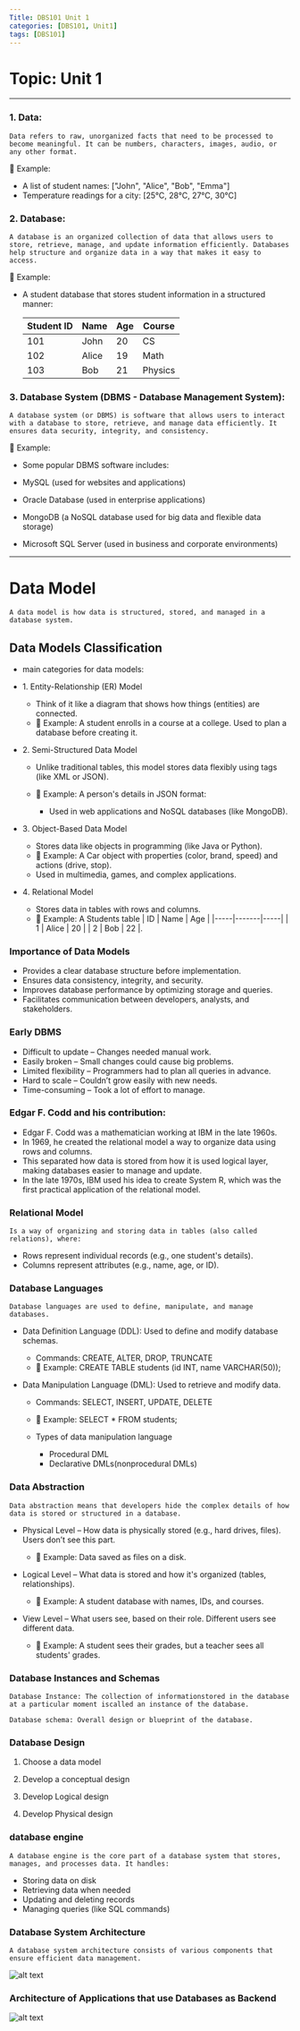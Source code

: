 ```yaml
---
Title: DBS101 Unit 1
categories: [DBS101, Unit1]
tags: [DBS101]
---
```


# Topic: Unit 1
----

### 1. Data:
    Data refers to raw, unorganized facts that need to be processed to become meaningful. It can be numbers, characters, images, audio, or any other format.

📌 Example:

 - A list of student names: ["John", "Alice", "Bob", "Emma"]
 - Temperature readings for a city: [25°C, 28°C, 27°C, 30°C]


### 2. Database:
    A database is an organized collection of data that allows users to store, retrieve, manage, and update information efficiently. Databases help structure and organize data in a way that makes it easy to access.

📌 Example:
- A student database that stores student information in a structured manner:

  | Student ID | Name  | Age | Course  |
  |------------|-------|-----|---------|
  | 101        | John  | 20  | CS      |
  | 102        | Alice | 19  | Math    |
  | 103        | Bob   | 21  | Physics |

### 3. Database System (DBMS - Database Management System):
    A database system (or DBMS) is software that allows users to interact with a database to store, retrieve, and manage data efficiently. It ensures data security, integrity, and consistency.

📌 Example:
- Some popular DBMS software includes:

- MySQL (used for websites and applications)
- Oracle Database (used in enterprise applications)
- MongoDB (a NoSQL database used for big data and flexible data storage)
- Microsoft SQL Server (used in business and corporate environments)

----
# Data Model
    A data model is how data is structured, stored, and managed in a database system.

## Data Models Classification
-  main categories for data models:

  - 1️. Entity-Relationship (ER) Model
    - Think of it like a diagram that shows how things (entities) are connected.
    - 📌 Example: A student enrolls in a course at a college.
Used to plan a database before creating it.

  - 2️. Semi-Structured Data Model 

    - Unlike traditional tables, this model stores data       flexibly using tags (like XML or JSON).
    
    - 📌 Example: A person's details in JSON format:
      - Used in web applications and NoSQL databases (like MongoDB).

  - 3️.  Object-Based Data Model

    - Stores data like objects in programming (like Java or Python).
    - 📌  Example: A Car object with properties (color, brand, speed) and actions (drive, stop).
    - Used in multimedia, games, and complex applications.

  - 4️. Relational Model

    - Stores data in tables with rows and columns.
    - 📌 Example: A Students table
      | ID  | Name  | Age |
      |-----|-------|-----|
      | 1   | Alice | 20  |
      | 2   | Bob   | 22  |.



### Importance of Data Models
- Provides a clear database structure before implementation.
-  Ensures data consistency, integrity, and security.
-  Improves database performance by optimizing storage and queries.
-  Facilitates communication between developers, analysts, and stakeholders.

### Early DBMS
- Difficult to update – Changes needed manual work.
- Easily broken – Small changes could cause big problems.
- Limited flexibility – Programmers had to plan all queries in advance.
- Hard to scale – Couldn’t grow easily with new needs.
- Time-consuming – Took a lot of effort to manage.

### Edgar F. Codd and his contribution:
 - Edgar F. Codd was a mathematician working at IBM in the late 1960s.
 - In 1969, he created the relational model a way to organize data using rows and columns.
 - This separated how data is stored from how it is used logical layer, making databases easier to manage and update.
 - In the late 1970s, IBM used his idea to create System R, which was the first practical application of the relational model.

### Relational Model
    Is a way of organizing and storing data in tables (also called relations), where:
  - Rows represent individual records (e.g., one student's details).
  - Columns represent attributes (e.g., name, age, or ID).



###  Database Languages 
    Database languages are used to define, manipulate, and manage databases.


- Data Definition Language (DDL): Used to define and modify database schemas.
  - Commands: CREATE, ALTER, DROP, TRUNCATE
  - 📌 Example: CREATE TABLE students (id INT, name VARCHAR(50));
  
- Data Manipulation Language (DML): Used to retrieve and modify data.
  - Commands: SELECT, INSERT, UPDATE, DELETE
  - 📌 Example: SELECT * FROM students;

   - Types of data manipulation language
     - Procedural DML
     - Declarative DMLs(nonprocedural DMLs)

### Data Abstraction
    Data abstraction means that developers hide the complex details of how data is stored or structured in a database.

- Physical Level – How data is physically stored (e.g., hard drives, files). Users don’t see this part.
  - 📌 Example: Data saved as files on a disk.

- Logical Level – What data is stored and how it's organized (tables, relationships).
  - 📌 Example: A student database with names, IDs, and courses.

- View Level – What users see, based on their role. Different users see different data.
  - 📌 Example: A student sees their grades, but a teacher sees all students' grades.






### Database Instances and Schemas
    Database Instance: The collection of informationstored in the database at a particular moment iscalled an instance of the database.

    Database schema: Overall design or blueprint of the database.

### Database Design

1. Choose a data model

2. Develop a conceptual design 

3. Develop Logical design

4. Develop Physical design

### database engine
    A database engine is the core part of a database system that stores, manages, and processes data. It handles:
 - Storing data on disk
 - Retrieving data when needed
 - Updating and deleting records
 - Managing queries (like SQL commands)





###  Database System Architecture 
    A database system architecture consists of various components that ensure efficient data management.

![alt text](image.png)



### Architecture of Applications that use Databases as Backend
![alt text](image-1.png)